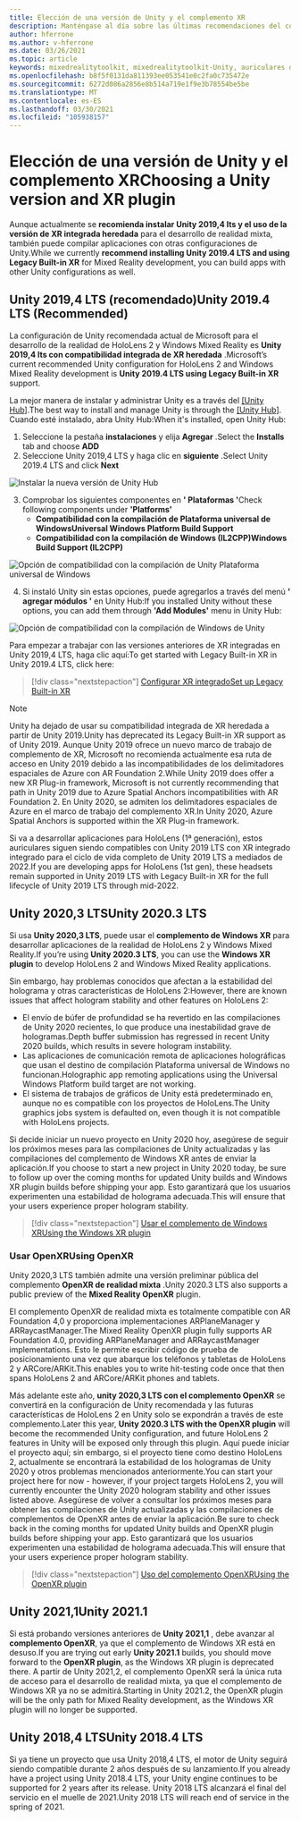 ```yaml
---
title: Elección de una versión de Unity y el complemento XR
description: Manténgase al día sobre las últimas recomendaciones del complemento Unity y XR para el desarrollo de aplicaciones de HoloLens.
author: hferrone
ms.author: v-hferrone
ms.date: 03/26/2021
ms.topic: article
keywords: mixedrealitytoolkit, mixedrealitytoolkit-Unity, auriculares de realidad mixta, auriculares de realidad mixta de Windows, auriculares de realidad virtual, Unity
ms.openlocfilehash: b8f5f0131da811393ee053541e0c2fa0c735472e
ms.sourcegitcommit: 6272d086a2856e8b514a719e1f9e3b78554be5be
ms.translationtype: MT
ms.contentlocale: es-ES
ms.lasthandoff: 03/30/2021
ms.locfileid: "105938157"
---
```

# <a name="choosing-a-unity-version-and-xr-plugin"></a><span data-ttu-id="e2fcd-104">Elección de una versión de Unity y el complemento XR</span><span class="sxs-lookup"><span data-stu-id="e2fcd-104">Choosing a Unity version and XR plugin</span></span>

<span data-ttu-id="e2fcd-105">Aunque actualmente se **recomienda instalar Unity 2019,4 lts y el uso de la versión de XR integrada heredada** para el desarrollo de realidad mixta, también puede compilar aplicaciones con otras configuraciones de Unity.</span><span class="sxs-lookup"><span data-stu-id="e2fcd-105">While we currently **recommend installing Unity 2019.4 LTS and using Legacy Built-in XR** for Mixed Reality development, you can build apps with other Unity configurations as well.</span></span>

## <a name="unity-20194-lts-recommended"></a><span data-ttu-id="e2fcd-106">Unity 2019,4 LTS (recomendado)</span><span class="sxs-lookup"><span data-stu-id="e2fcd-106">Unity 2019.4 LTS (Recommended)</span></span>

<span data-ttu-id="e2fcd-107">La configuración de Unity recomendada actual de Microsoft para el desarrollo de la realidad de HoloLens 2 y Windows Mixed Reality es **Unity 2019,4 lts con compatibilidad integrada de XR heredada** .</span><span class="sxs-lookup"><span data-stu-id="e2fcd-107">Microsoft’s current recommended Unity configuration for HoloLens 2 and Windows Mixed Reality development is **Unity 2019.4 LTS using Legacy Built-in XR** support.</span></span>

<span data-ttu-id="e2fcd-108">La mejor manera de instalar y administrar Unity es a través del <a href="https://unity3d.com/get-unity/download" target="_blank">[Unity Hub]</a>.</span><span class="sxs-lookup"><span data-stu-id="e2fcd-108">The best way to install and manage Unity is through the <a href="https://unity3d.com/get-unity/download" target="_blank">[Unity Hub]</a>.</span></span> <span data-ttu-id="e2fcd-109">Cuando esté instalado, abra Unity Hub:</span><span class="sxs-lookup"><span data-stu-id="e2fcd-109">When it's installed, open Unity Hub:</span></span>

1. <span data-ttu-id="e2fcd-110">Seleccione la pestaña **instalaciones** y elija **Agregar** .</span><span class="sxs-lookup"><span data-stu-id="e2fcd-110">Select the **Installs** tab and choose **ADD**</span></span>
2. <span data-ttu-id="e2fcd-111">Seleccione Unity 2019,4 LTS y haga clic en **siguiente** .</span><span class="sxs-lookup"><span data-stu-id="e2fcd-111">Select Unity 2019.4 LTS and click **Next**</span></span>

![Instalar la nueva versión de Unity Hub](images/unity-hub-img-01.png)

3. <span data-ttu-id="e2fcd-113">Comprobar los siguientes componentes en **' Plataformas '**</span><span class="sxs-lookup"><span data-stu-id="e2fcd-113">Check following components under **'Platforms'**</span></span>
    * <span data-ttu-id="e2fcd-114">**Compatibilidad con la compilación de Plataforma universal de Windows**</span><span class="sxs-lookup"><span data-stu-id="e2fcd-114">**Universal Windows Platform Build Support**</span></span> 
    * <span data-ttu-id="e2fcd-115">**Compatibilidad con la compilación de Windows (IL2CPP)**</span><span class="sxs-lookup"><span data-stu-id="e2fcd-115">**Windows Build Support (IL2CPP)**</span></span>

![Opción de compatibilidad con la compilación de Unity Plataforma universal de Windows](../images/Unity_Install_Option_UWP.png)

4. <span data-ttu-id="e2fcd-117">Si instaló Unity sin estas opciones, puede agregarlos a través del menú **' agregar módulos '** en Unity Hub:</span><span class="sxs-lookup"><span data-stu-id="e2fcd-117">If you installed Unity without these options, you can add them through **'Add Modules'** menu in Unity Hub:</span></span>

![Opción de compatibilidad con la compilación de Windows de Unity](../images/Unity_Install_Option_UWP2.png)

<span data-ttu-id="e2fcd-119">Para empezar a trabajar con las versiones anteriores de XR integradas en Unity 2019,4 LTS, haga clic aquí:</span><span class="sxs-lookup"><span data-stu-id="e2fcd-119">To get started with Legacy Built-in XR in Unity 2019.4 LTS, click here:</span></span>

> [!div class="nextstepaction"]
> [<span data-ttu-id="e2fcd-120">Configurar XR integrado</span><span class="sxs-lookup"><span data-stu-id="e2fcd-120">Set up Legacy Built-in XR</span></span>](legacy-xr-support.md)

> [!NOTE]
> <span data-ttu-id="e2fcd-121">Unity ha dejado de usar su compatibilidad integrada de XR heredada a partir de Unity 2019.</span><span class="sxs-lookup"><span data-stu-id="e2fcd-121">Unity has deprecated its Legacy Built-in XR support as of Unity 2019.</span></span>  <span data-ttu-id="e2fcd-122">Aunque Unity 2019 ofrece un nuevo marco de trabajo de complemento de XR, Microsoft no recomienda actualmente esa ruta de acceso en Unity 2019 debido a las incompatibilidades de los delimitadores espaciales de Azure con AR Foundation 2.</span><span class="sxs-lookup"><span data-stu-id="e2fcd-122">While Unity 2019 does offer a new XR Plug-in framework, Microsoft is not currently recommending that path in Unity 2019 due to Azure Spatial Anchors incompatibilities with AR Foundation 2.</span></span>  <span data-ttu-id="e2fcd-123">En Unity 2020, se admiten los delimitadores espaciales de Azure en el marco de trabajo del complemento XR.</span><span class="sxs-lookup"><span data-stu-id="e2fcd-123">In Unity 2020, Azure Spatial Anchors is supported within the XR Plug-in framework.</span></span>

<span data-ttu-id="e2fcd-124">Si va a desarrollar aplicaciones para HoloLens (1ª generación), estos auriculares siguen siendo compatibles con Unity 2019 LTS con XR integrado integrado para el ciclo de vida completo de Unity 2019 LTS a mediados de 2022.</span><span class="sxs-lookup"><span data-stu-id="e2fcd-124">If you are developing apps for HoloLens (1st gen), these headsets remain supported in Unity 2019 LTS with Legacy Built-in XR for the full lifecycle of Unity 2019 LTS through mid-2022.</span></span>

## <a name="unity-20203-lts"></a><span data-ttu-id="e2fcd-125">Unity 2020,3 LTS</span><span class="sxs-lookup"><span data-stu-id="e2fcd-125">Unity 2020.3 LTS</span></span> 

<span data-ttu-id="e2fcd-126">Si usa **Unity 2020,3 LTS**, puede usar el **complemento de Windows XR** para desarrollar aplicaciones de la realidad de HoloLens 2 y Windows Mixed Reality.</span><span class="sxs-lookup"><span data-stu-id="e2fcd-126">If you’re using **Unity 2020.3 LTS**, you can use the **Windows XR plugin** to develop HoloLens 2 and Windows Mixed Reality applications.</span></span>

<span data-ttu-id="e2fcd-127">Sin embargo, hay problemas conocidos que afectan a la estabilidad del holograma y otras características de HoloLens 2:</span><span class="sxs-lookup"><span data-stu-id="e2fcd-127">However, there are known issues that affect hologram stability and other features on HoloLens 2:</span></span> 

* <span data-ttu-id="e2fcd-128">El envío de búfer de profundidad se ha revertido en las compilaciones de Unity 2020 recientes, lo que produce una inestabilidad grave de hologramas.</span><span class="sxs-lookup"><span data-stu-id="e2fcd-128">Depth buffer submission has regressed in recent Unity 2020 builds, which results in severe hologram instability.</span></span>
* <span data-ttu-id="e2fcd-129">Las aplicaciones de comunicación remota de aplicaciones holográficas que usan el destino de compilación Plataforma universal de Windows no funcionan.</span><span class="sxs-lookup"><span data-stu-id="e2fcd-129">Holographic app remoting applications using the Universal Windows Platform build target are not working.</span></span>
* <span data-ttu-id="e2fcd-130">El sistema de trabajos de gráficos de Unity está predeterminado en, aunque no es compatible con los proyectos de HoloLens.</span><span class="sxs-lookup"><span data-stu-id="e2fcd-130">The Unity graphics jobs system is defaulted on, even though it is not compatible with HoloLens projects.</span></span>

<span data-ttu-id="e2fcd-131">Si decide iniciar un nuevo proyecto en Unity 2020 hoy, asegúrese de seguir los próximos meses para las compilaciones de Unity actualizadas y las compilaciones del complemento de Windows XR antes de enviar la aplicación.</span><span class="sxs-lookup"><span data-stu-id="e2fcd-131">If you choose to start a new project in Unity 2020 today, be sure to follow up over the coming months for updated Unity builds and Windows XR plugin builds before shipping your app.</span></span>  <span data-ttu-id="e2fcd-132">Esto garantizará que los usuarios experimenten una estabilidad de holograma adecuada.</span><span class="sxs-lookup"><span data-stu-id="e2fcd-132">This will ensure that your users experience proper hologram stability.</span></span>

> [!div class="nextstepaction"]
> [<span data-ttu-id="e2fcd-133">Usar el complemento de Windows XR</span><span class="sxs-lookup"><span data-stu-id="e2fcd-133">Using the Windows XR plugin</span></span>](windows-xr-plugin.md)

### <a name="using-openxr"></a><span data-ttu-id="e2fcd-134">Usar OpenXR</span><span class="sxs-lookup"><span data-stu-id="e2fcd-134">Using OpenXR</span></span>

<span data-ttu-id="e2fcd-135">Unity 2020,3 LTS también admite una versión preliminar pública del complemento **OpenXR de realidad mixta** .</span><span class="sxs-lookup"><span data-stu-id="e2fcd-135">Unity 2020.3 LTS also supports a public preview of the **Mixed Reality OpenXR** plugin.</span></span>

<span data-ttu-id="e2fcd-136">El complemento OpenXR de realidad mixta es totalmente compatible con AR Foundation 4,0 y proporciona implementaciones ARPlaneManager y ARRaycastManager.</span><span class="sxs-lookup"><span data-stu-id="e2fcd-136">The Mixed Reality OpenXR plugin fully supports AR Foundation 4.0, providing ARPlaneManager and ARRaycastManager implementations.</span></span> <span data-ttu-id="e2fcd-137">Esto le permite escribir código de prueba de posicionamiento una vez que abarque los teléfonos y tabletas de HoloLens 2 y ARCore/ARKit.</span><span class="sxs-lookup"><span data-stu-id="e2fcd-137">This enables you to write hit-testing code once that then spans HoloLens 2 and ARCore/ARKit phones and tablets.</span></span> 

<span data-ttu-id="e2fcd-138">Más adelante este año, **unity 2020,3 LTS con el complemento OpenXR** se convertirá en la configuración de Unity recomendada y las futuras características de HoloLens 2 en Unity solo se expondrán a través de este complemento.</span><span class="sxs-lookup"><span data-stu-id="e2fcd-138">Later this year, **Unity 2020.3 LTS with the OpenXR plugin** will become the recommended Unity configuration, and future HoloLens 2 features in Unity will be exposed only through this plugin.</span></span>  <span data-ttu-id="e2fcd-139">Aquí puede iniciar el proyecto aquí; sin embargo, si el proyecto tiene como destino HoloLens 2, actualmente se encontrará la estabilidad de los hologramas de Unity 2020 y otros problemas mencionados anteriormente.</span><span class="sxs-lookup"><span data-stu-id="e2fcd-139">You can start your project here for now - however, if your project targets HoloLens 2, you will currently encounter the Unity 2020 hologram stability and other issues listed above.</span></span>  <span data-ttu-id="e2fcd-140">Asegúrese de volver a consultar los próximos meses para obtener las compilaciones de Unity actualizadas y las compilaciones de complementos de OpenXR antes de enviar la aplicación.</span><span class="sxs-lookup"><span data-stu-id="e2fcd-140">Be sure to check back in the coming months for updated Unity builds and OpenXR plugin builds before shipping your app.</span></span>  <span data-ttu-id="e2fcd-141">Esto garantizará que los usuarios experimenten una estabilidad de holograma adecuada.</span><span class="sxs-lookup"><span data-stu-id="e2fcd-141">This will ensure that your users experience proper hologram stability.</span></span> 

> [!div class="nextstepaction"]
> [<span data-ttu-id="e2fcd-142">Uso del complemento OpenXR</span><span class="sxs-lookup"><span data-stu-id="e2fcd-142">Using the OpenXR plugin</span></span>](openxr-getting-started.md)

## <a name="unity-20211"></a><span data-ttu-id="e2fcd-143">Unity 2021,1</span><span class="sxs-lookup"><span data-stu-id="e2fcd-143">Unity 2021.1</span></span>

<span data-ttu-id="e2fcd-144">Si está probando versiones anteriores de **Unity 2021,1** , debe avanzar al **complemento OpenXR**, ya que el complemento de Windows XR está en desuso.</span><span class="sxs-lookup"><span data-stu-id="e2fcd-144">If you are trying out early **Unity 2021.1** builds, you should move forward to the **OpenXR plugin**, as the Windows XR plugin is deprecated there.</span></span>  <span data-ttu-id="e2fcd-145">A partir de Unity 2021,2, el complemento OpenXR será la única ruta de acceso para el desarrollo de realidad mixta, ya que el complemento de Windows XR ya no se admitirá.</span><span class="sxs-lookup"><span data-stu-id="e2fcd-145">Starting in Unity 2021.2, the OpenXR plugin will be the only path for Mixed Reality development, as the Windows XR plugin will no longer be supported.</span></span>

## <a name="unity-20184-lts"></a><span data-ttu-id="e2fcd-146">Unity 2018,4 LTS</span><span class="sxs-lookup"><span data-stu-id="e2fcd-146">Unity 2018.4 LTS</span></span>

<span data-ttu-id="e2fcd-147">Si ya tiene un proyecto que usa Unity 2018,4 LTS, el motor de Unity seguirá siendo compatible durante 2 años después de su lanzamiento.</span><span class="sxs-lookup"><span data-stu-id="e2fcd-147">If you already have a project using Unity 2018.4 LTS, your Unity engine continues to be supported for 2 years after its release.</span></span>  <span data-ttu-id="e2fcd-148">Unity 2018 LTS alcanzará el final del servicio en el muelle de 2021.</span><span class="sxs-lookup"><span data-stu-id="e2fcd-148">Unity 2018 LTS will reach end of service in the spring of 2021.</span></span>
